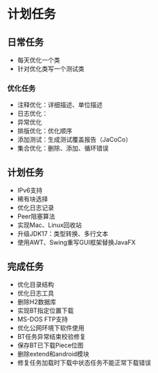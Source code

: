 # 计划任务

## 日常任务

* 每天优化一个类
* 针对优化类写一个测试类

### 优化任务

* 注释优化：详细描述、单位描述
* 日志优化：
* 异常优化
* 排版优化：优化顺序
* 添加测试：生成测试覆盖报告（JaCoCo）
* 集合优化：删除、添加、循环错误

## 计划任务

* IPv6支持
* 稀有块选择
* 优化日志记录
* Peer阻塞算法
* 实现Mac、Linux回收站
* 升级JDK17：类型转换、多行文本
* 使用AWT、Swing重写GUI框架替换JavaFX

## 完成任务

* 优化目录结构
* 优化日志工具
* 删除H2数据库
* 实现BT指定位置下载
* MS-DOS FTP支持
* 优化公网环境下软件使用
* BT任务异常结束校验修复
* 保存BT已下载Piece位图
* 删除extend和android模块
* 修复任务加载时下载中状态任务不能正常下载错误
